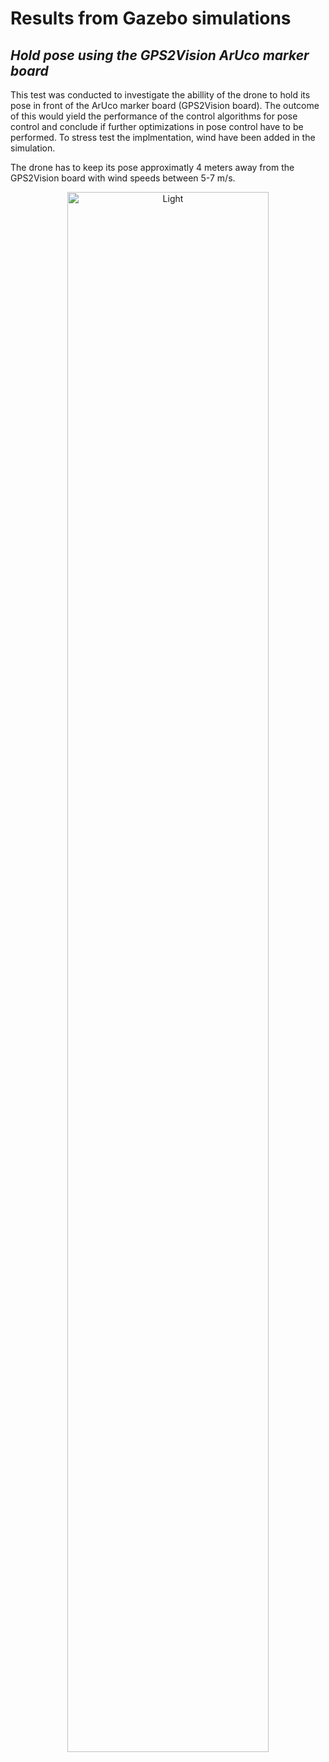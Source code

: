 # Results from Gazebo simulations
## _Hold pose using the GPS2Vision ArUco marker board_

This test was conducted to investigate the abillity of the drone to hold its pose in front of the ArUco marker board (GPS2Vision board). The outcome of this would yield the performance of the control algorithms for pose control and conclude if further optimizations in pose control have to be performed. To stress test the implmentation, wind have been added in the simulation. 

The drone has to keep its pose approximatly 4 meters away from the GPS2Vision board with wind speeds between 5-7 m/s.

<p align="center">
  <img alt="Light" src="analyse_hold_pose_using_aruco_pose_estimation_gps2vision_5-7ms_wind.gif" width="80%">
</p>
